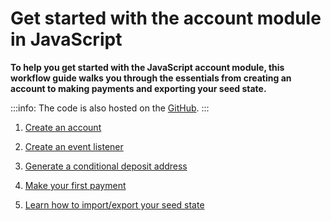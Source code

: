 # Get started with the account module in JavaScript

**To help you get started with the JavaScript account module, this workflow guide walks you through the essentials from creating an account to making payments and exporting your seed state.**

:::info:
The code is also hosted on the [GitHub](https://github.com/JakeSCahill/iota-samples).
:::

1. [Create an account](../js/create-account.md)

2. [Create an event listener](../js/listen-to-events.md)

3. [Generate a conditional deposit address](../js/generate-cda.md)

3. [Make your first payment](../js/make-payment.md)

4. [Learn how to import/export your seed state](../js/export-seed-state.md)